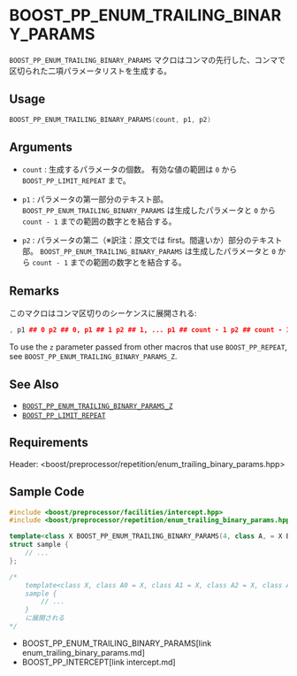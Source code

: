 # BOOST_PP_ENUM_TRAILING_BINARY_PARAMS

`BOOST_PP_ENUM_TRAILING_BINARY_PARAMS` マクロはコンマの先行した、コンマで区切られた二項パラメータリストを生成する。

## Usage

```cpp
BOOST_PP_ENUM_TRAILING_BINARY_PARAMS(count, p1, p2)
```

## Arguments

- `count` :
	生成するパラメータの個数。
	有効な値の範囲は `0` から `BOOST_PP_LIMIT_REPEAT` まで。

- `p1` :
	パラメータの第一部分のテキスト部。
	`BOOST_PP_ENUM_TRAILING_BINARY_PARAMS` は生成したパラメータと `0` から `count - 1` までの範囲の数字とを結合する。

- `p2` :
	パラメータの第二（※訳注：原文では first。間違いか）部分のテキスト部。
	`BOOST_PP_ENUM_TRAILING_BINARY_PARAMS` は生成したパラメータと `0` から `count - 1` までの範囲の数字とを結合する。

## Remarks

このマクロはコンマ区切りのシーケンスに展開される:

```cpp
, p1 ## 0 p2 ## 0, p1 ## 1 p2 ## 1, ... p1 ## count - 1 p2 ## count - 1
```

To use the `z` parameter passed from other macros that use `BOOST_PP_REPEAT`, see `BOOST_PP_ENUM_TRAILING_BINARY_PARAMS_Z`.

## See Also

- [`BOOST_PP_ENUM_TRAILING_BINARY_PARAMS_Z`](enum_trailing_binary_params_z.md)
- [`BOOST_PP_LIMIT_REPEAT`](limit_repeat.md)

## Requirements

Header: &lt;boost/preprocessor/repetition/enum_trailing_binary_params.hpp&gt;

## Sample Code

```cpp
#include <boost/preprocessor/facilities/intercept.hpp>
#include <boost/preprocessor/repetition/enum_trailing_binary_params.hpp>

template<class X BOOST_PP_ENUM_TRAILING_BINARY_PARAMS(4, class A, = X BOOST_PP_INTERCEPT)>
struct sample {
	// ...
};

/*
	template<class X, class A0 = X, class A1 = X, class A2 = X, class A3 = X>
	sample {
		// ...
	}
	に展開される
*/
```
* BOOST_PP_ENUM_TRAILING_BINARY_PARAMS[link enum_trailing_binary_params.md]
* BOOST_PP_INTERCEPT[link intercept.md]

